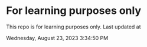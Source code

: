 # For learning purposes only
This repo is for learning purposes only.
Last updated at

Wednesday, August 23, 2023 3:34:50 PM

